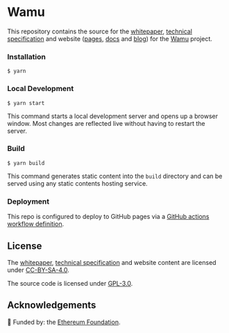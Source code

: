 # Wamu

This repository contains the source for the [whitepaper](/papers/whitepaper.md), [technical specification](/papers/specification.md) and website ([pages](/src/pages), [docs](/docs) and [blog](/blog)) for the [Wamu](https://wamu.tech) project.

### Installation

```
$ yarn
```

### Local Development

```
$ yarn start
```

This command starts a local development server and opens up a browser window. Most changes are reflected live without having to restart the server.

### Build

```
$ yarn build
```

This command generates static content into the `build` directory and can be served using any static contents hosting service.

### Deployment

This repo is configured to deploy to GitHub pages via a [GitHub actions workflow definition](/.github/workflows/pages.yml).

## License

The [whitepaper](/static/whitepaper.pdf), [technical specification](/static/specification.pdf) and website content are licensed under [CC-BY-SA-4.0](/LICENSE-CC). 

The source code is licensed under [GPL-3.0](/LICENSE-GPL).

## Acknowledgements

🌱 Funded by: the [Ethereum Foundation](https://esp.ethereum.foundation/).
